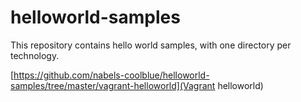 # helloworld-samples

This repository contains hello world samples, with one directory per technology.

[https://github.com/nabels-coolblue/helloworld-samples/tree/master/vagrant-helloworld](Vagrant helloworld)
